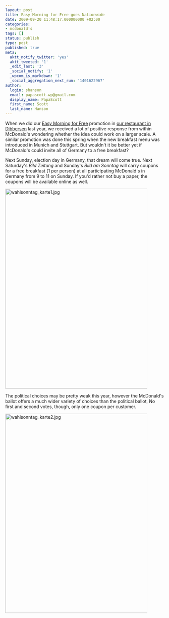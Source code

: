 ```yaml
---
layout: post
title: Easy Morning for Free goes Nationwide
date: 2009-09-20 11:48:17.000000000 +02:00
categories:
- mcdonald's
tags: []
status: publish
type: post
published: true
meta:
  aktt_notify_twitter: 'yes'
  aktt_tweeted: '1'
  _edit_last: '3'
  _social_notify: '1'
  _wpcom_is_markdown: '1'
  _social_aggregation_next_run: '1401622967'
author:
  login: shanson
  email: papascott-wp@gmail.com
  display_name: PapaScott
  first_name: Scott
  last_name: Hanson
---
```

<p>When we did our <a href="/archives/2008/10/11/easy-morning-for-free/">Easy Morning for Free</a> promotion in <a href="http://www.mcdonalds-nordheide.de/">our restaurant in Dibbersen</a> last year, we received a lot of positive response from within McDonald's wondering whether the idea could work on a larger scale. A similar promotion was done this spring when the new breakfast menu was introduced in Munich and Stuttgart. But wouldn't it be better yet if McDonald's could invite all of Germany to a free breakfast?</p>
<p>Next Sunday, election day in Germany, that dream will come true. Next Saturday's <em>Bild Zeitung</em> and Sunday's <em>Bild am Sonntag</em> will carry coupons for a free breakfast (1 per person) at all participating McDonald's in Germany from 9 to 11 on Sunday. If you'd rather not buy a paper, the coupons will be available online as well.</p>
<p><a href="http://www.mcdonalds.de/produkte/easy_morning.html"><img src="https://res.cloudinary.com/papascott/image/upload/wordpress/wp-content/uploads/2009/09/wahlsonntag_karte1.jpg" alt="wahlsonntag_karte1.jpg" border="0" width="450" height="631" /></a></p>
<p>The political choices may be pretty weak this year, however the McDonald's ballot offers a much wider variety of choices than the political ballot, No first and second votes, though, only one coupon per customer.</p>
<p><img src="https://res.cloudinary.com/papascott/image/upload/wordpress/wp-content/uploads/2009/09/wahlsonntag_karte2.jpg" alt="wahlsonntag_karte2.jpg" border="0" width="450" height="629" /></p>
